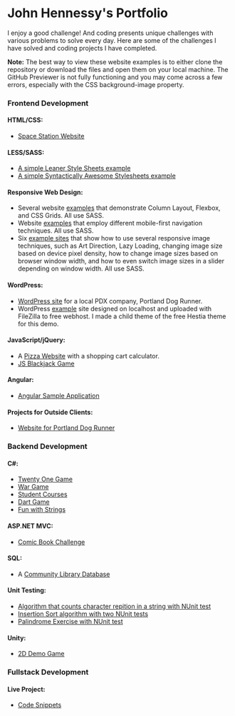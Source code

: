 <h1><strong>John Hennessy's Portfolio</strong></h1>

<p>I enjoy a good challenge! And coding presents unique challenges with various problems to solve every day. Here are some of the challenges I have solved and coding projects I have completed.</p>

<p><strong>Note:</strong> The best way to view these website examples is to either clone the repository or download the files and open them on your local machine. The GitHub Previewer is not fully functioning and you may come across a few errors, especially with the CSS background-image property.</p>

<h3>Frontend Development</h3>

<h4>HTML/CSS:</h4>
<ul>
  <li><a href="https://github.com/DevJHennessy/Tech-Academy-Projects/tree/master/Space%20Station%20Site">Space Station Website</a></li>
</ul>

<h4>LESS/SASS:</h4>
<ul>
  <li><a href="https://github.com/DevJHennessy/SimpleLESSExample">A simple Leaner Style Sheets example</a></li>
  <li><a href="https://github.com/DevJHennessy/SimpleSassExample">A simple Syntactically Awesome Stylesheets example</a></li>
</ul>

<h4>Responsive Web Design:</h4>
<ul>
  <li>Several website <a href="https://github.com/DevJHennessy/Responsive_Web_Design">examples</a> that demonstrate Column Layout, Flexbox, and CSS Grids. All use SASS.</li>
  <li>Website <a href="https://github.com/DevJHennessy/Responsive_Design_Navigation">examples</a> that employ different mobile-first navigation techniques. All use SASS.</li>
  <li>Six <a href="https://github.com/DevJHennessy/Responsive_Design_Images">example sites</a> that show how to use several responsive image techniques, such as Art Direction, Lazy Loading, changing image size based on device pixel density, how to change image sizes based on browser window width, and how to even switch image sizes in a slider depending on window width. All use SASS.</li>
</ul>

<h4>WordPress:</h4>
<ul>
  <li><a href="https://github.com/DevJHennessy/PDR-WordPress">WordPress site</a> for a local PDX company, Portland Dog Runner.</li>
  <li>WordPress <a href="https://devjhennessy-example001.000webhostapp.com/">example</a> site designed on localhost and uploaded with FileZilla to free webhost. I made a child theme of the free Hestia theme for this demo.</li>
</ul>

<h4>JavaScript/jQuery:</h4>
<ul>
  <li>A <a href="https://github.com/DevJHennessy/Tech-Academy-Projects/tree/master/Pizza%20Site">Pizza Website</a> with a shopping cart calculator.</li>
  <li><a href="https://github.com/DevJHennessy/JavaScript-Blackjack-Game">JS Blackjack Game</a></li>
</ul>

<h4>Angular:</h4>
<ul>
  <li><a href="https://github.com/DevJHennessy/AngularSampleApplication">Angular Sample Application</a></li>
</ul>

<h4>Projects for Outside Clients:</h4>
<ul>
  <li><a href="https://github.com/DevJHennessy/PortlandDogRunner">Website for Portland Dog Runner</a></li>
</ul>

<h3>Backend Development</h3>

<h4>C#:</h4>
<ul>
  <li><a href="https://github.com/DevJHennessy/Projects/tree/master/TwentyOneGame" target="_blank">Twenty One Game</a></li>
  <li><a href="https://github.com/DevJHennessy/CSharp_MVC_Challenges_pt2/tree/master/Challenge_13_WarCardGame" target="_blank">War Game</a></li>
  <li><a href="https://github.com/DevJHennessy/CSharp_MVC_Challenges_pt2/tree/master/Challenge_12_StudentCourses">Student Courses</a></li>
  <li><a href="https://github.com/DevJHennessy/CSharp_MVC_Challenges_pt2/tree/master/Challenge_11_SimpleDarts">Dart Game</a></li>
  <li><a href="https://github.com/DevJHennessy/CSharp_MVC_Challenges_pt2/tree/master/Challenge_09_PhunWithStrings">Fun with Strings</a></li>
</ul>

<h4>ASP.NET MVC:</h4>
<ul>
  <li><a href="https://github.com/DevJHennessy/CSharp_MVC_Challenges_pt2/tree/master/MVC5_1_Challenge_MyComicBooks/FirstChallenge">Comic Book Challenge</a></li>
</ul>

<h4>SQL:</h4>
<ul>
  <li>A <a href="https://github.com/DevJHennessy/Tech-Academy-Projects/tree/master/Sql">Community Library Database</a></li>
</ul>


<h4>Unit Testing:</h4>
<ul>
  <li><a href="https://github.com/DevJHennessy/Projects/tree/master/CharacterCount">Algorithm that counts character repition in a string with NUnit test</a></li>
  <li><a href="https://github.com/DevJHennessy/Projects/tree/master/InsertionSortAlg">Insertion Sort algorithm with two NUnit tests</a></li>
  <li><a href="https://github.com/DevJHennessy/Projects/tree/master/Palindrome">Palindrome Exercise with NUnit test</a></li>
</ul>

<h4>Unity:</h4>
<ul>
  <li><a href="https://github.com/DevJHennessy/Unity/tree/master/ProtoDemo">2D Demo Game</a></li>
</ul>

<h3>Fullstack Development</h3>

<h4>Live Project:</h4>
<ul>
  <li><a href="https://github.com/DevJHennessy/LiveProjectCodeSnippet">Code Snippets</a></li>
</ul>
